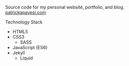 Source code for my personal website, portfolio, and blog. [patrickgpavesi.com](https://patrickgpavesi.com)

Technology Stack

- HTML5
- CSS3
  - SASS
- JavaScript (ES6)
- Jekyll
  - Liquid
